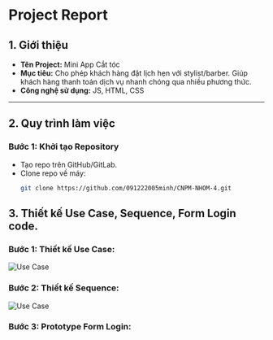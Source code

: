 # Project Report

## 1. Giới thiệu
- **Tên Project:** Mini App Cắt tóc
- **Mục tiêu:** Cho phép khách hàng đặt lịch hẹn với stylist/barber.
Giúp khách hàng thanh toán dịch vụ nhanh chóng qua nhiều phương thức.
- **Công nghệ sử dụng:** JS, HTML, CSS

---

## 2. Quy trình làm việc

### Bước 1: Khởi tạo Repository
- Tạo repo trên GitHub/GitLab.
- Clone repo về máy:  
  ```bash
  git clone https://github.com/091222005minh/CNPM-NHOM-4.git

## 3. Thiết kế Use Case, Sequence, Form Login code.
### Bước 1: Thiết kế Use Case:
![Use Case](../lab%202/UC%20Miniapp.png)
### Bước 2: Thiết kế Sequence:
![Use Case](./lab/lab%203/SD-Sequence%20Diagram.png)
### Bước 3: Prototype Form Login:
